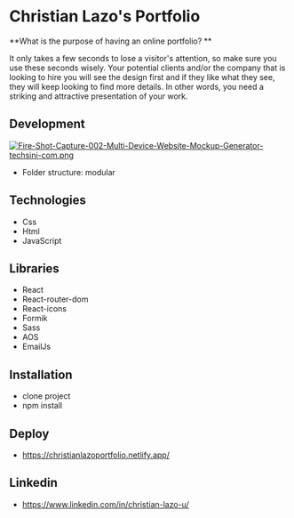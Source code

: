 # Christian Lazo's Portfolio

**What is the purpose of having an online portfolio? **

It only takes a few seconds to lose a visitor's attention, so make sure you use these seconds wisely. Your potential clients and/or the company that is looking to hire you will see the design first and if they like what they see, they will keep looking to find more details. In other words, you need a striking and attractive presentation of your work.

## Development

[![Fire-Shot-Capture-002-Multi-Device-Website-Mockup-Generator-techsini-com.png](https://i.postimg.cc/jdFZMLdd/Fire-Shot-Capture-002-Multi-Device-Website-Mockup-Generator-techsini-com.png)](https://postimg.cc/2VnQ6jZP)

- Folder structure: modular

## Technologies

- Css
- Html
- JavaScript

## Libraries

- React
- React-router-dom
- React-icons
- Formik
- Sass
- AOS
- EmailJs

## Installation

- clone project
- npm install

## Deploy

- https://christianlazoportfolio.netlify.app/

## Linkedin

- https://www.linkedin.com/in/christian-lazo-u/
